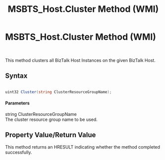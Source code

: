 ﻿---
title: MSBTS_Host.Cluster Method (WMI)
TOCTitle: MSBTS_Host.Cluster Method (WMI)
ms:assetid: caa455d2-33f8-4383-ab5b-7025d12dd662
ms:mtpsurl: https://msdn.microsoft.com/en-us/library/Aa547998(v=BTS.80)
ms:contentKeyID: 51531195
ms.date: 08/30/2017
mtps_version: v=BTS.80
---

# MSBTS\_Host.Cluster Method (WMI)

 

This method clusters all BizTalk Host Instances on the given BizTalk Host.

## Syntax

```C#
  
uint32 Cluster(string ClusterResourceGroupName);  
```

#### Parameters

string ClusterResourceGroupName  
The cluster resource group name to be used.

## Property Value/Return Value

This method returns an HRESULT indicating whether the method completed successfully.

